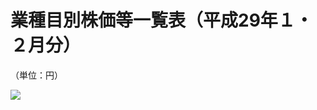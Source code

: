 # 業種目別株価等一覧表（平成29年１・２月分）

（単位：円）

![](https://www.nta.go.jp/tmp/3462c990-995e-4da1-a311-d700c5235759/images/0ee5bc28c270c18005d0f05799959cbad41413e3ee607f2d125a40b1a63f00c1.jpg)